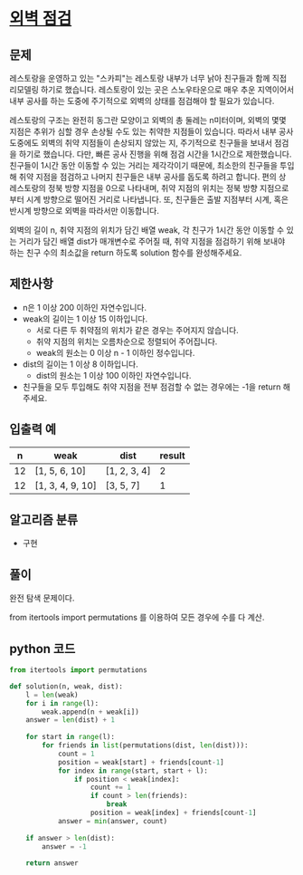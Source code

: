 # [외벽 점검](https://programmers.co.kr/learn/courses/30/lessons/60062)

## 문제

레스토랑을 운영하고 있는 "스카피"는 레스토랑 내부가 너무 낡아 친구들과 함께 직접 리모델링 하기로 했습니다. 레스토랑이 있는 곳은 스노우타운으로 매우 추운 지역이어서 내부 공사를 하는 도중에 주기적으로 외벽의 상태를 점검해야 할 필요가 있습니다.

레스토랑의 구조는 완전히 동그란 모양이고 외벽의 총 둘레는 n미터이며, 외벽의 몇몇 지점은 추위가 심할 경우 손상될 수도 있는 취약한 지점들이 있습니다. 따라서 내부 공사 도중에도 외벽의 취약 지점들이 손상되지 않았는 지, 주기적으로 친구들을 보내서 점검을 하기로 했습니다. 다만, 빠른 공사 진행을 위해 점검 시간을 1시간으로 제한했습니다. 친구들이 1시간 동안 이동할 수 있는 거리는 제각각이기 때문에, 최소한의 친구들을 투입해 취약 지점을 점검하고 나머지 친구들은 내부 공사를 돕도록 하려고 합니다. 편의 상 레스토랑의 정북 방향 지점을 0으로 나타내며, 취약 지점의 위치는 정북 방향 지점으로부터 시계 방향으로 떨어진 거리로 나타냅니다. 또, 친구들은 출발 지점부터 시계, 혹은 반시계 방향으로 외벽을 따라서만 이동합니다.

외벽의 길이 n, 취약 지점의 위치가 담긴 배열 weak, 각 친구가 1시간 동안 이동할 수 있는 거리가 담긴 배열 dist가 매개변수로 주어질 때, 취약 지점을 점검하기 위해 보내야 하는 친구 수의 최소값을 return 하도록 solution 함수를 완성해주세요.

## 제한사항

- n은 1 이상 200 이하인 자연수입니다.
- weak의 길이는 1 이상 15 이하입니다.
  - 서로 다른 두 취약점의 위치가 같은 경우는 주어지지 않습니다.
  - 취약 지점의 위치는 오름차순으로 정렬되어 주어집니다.
  - weak의 원소는 0 이상 n - 1 이하인 정수입니다.
- dist의 길이는 1 이상 8 이하입니다.
  - dist의 원소는 1 이상 100 이하인 자연수입니다.
- 친구들을 모두 투입해도 취약 지점을 전부 점검할 수 없는 경우에는 -1을 return 해주세요.

## 입출력 예

|n	|weak	          |dist	       |result|
|-  |-                |-           |-     |
|12	|[1, 5, 6, 10]	  |[1, 2, 3, 4]|2     |
|12	|[1, 3, 4, 9, 10] |[3, 5, 7]   |1     |

## 알고리즘 분류

- 구현

## 풀이

완전 탐색 문제이다. 

from itertools import permutations 를 이용하여 모든 경우에 수를 다 계산.

## python 코드

```python
from itertools import permutations

def solution(n, weak, dist):
    l = len(weak)
    for i in range(l):
        weak.append(n + weak[i])
    answer = len(dist) + 1
    
    for start in range(l):
        for friends in list(permutations(dist, len(dist))):
            count = 1
            position = weak[start] + friends[count-1]
            for index in range(start, start + l):
                if position < weak[index]:
                    count += 1
                    if count > len(friends):
                        break
                    position = weak[index] + friends[count-1]
            answer = min(answer, count)
            
    if answer > len(dist):
        answer = -1                  
    
    return answer
```